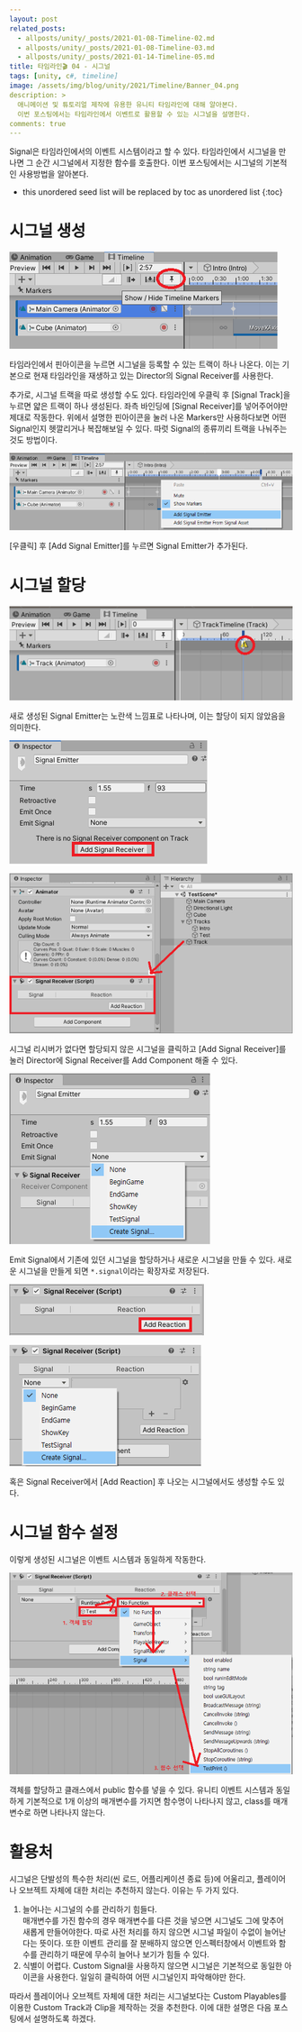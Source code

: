 ```yaml
---
layout: post
related_posts:
  - allposts/unity/_posts/2021-01-08-Timeline-02.md
  - allposts/unity/_posts/2021-01-08-Timeline-03.md
  - allposts/unity/_posts/2021-01-14-Timeline-05.md
title: 타임라인🎬 04 - 시그널
tags: [unity, c#, timeline]
image: /assets/img/blog/unity/2021/Timeline/Banner_04.png
description: >
  애니메이션 및 튜토리얼 제작에 유용한 유니티 타임라인에 대해 알아본다.  
  이번 포스팅에서는 타임라인에서 이벤트로 활용할 수 있는 시그널을 설명한다.
comments: true
---
```


Signal은 타임라인에서의 이벤트 시스템이라고 할 수 있다. 타임라인에서 시그널을 만나면 그 순간 시그널에서 지정한 함수를 호출한다. 이번 포스팅에서는 시그널의 기본적인 사용방법을 알아본다.

* this unordered seed list will be replaced by toc as unordered list
{:toc}

# 시그널 생성

![01](/assets/img/blog/unity/2021/Timeline/04_Signal/01.png)

타임라인에서 핀아이콘을 누르면 시그널을 등록할 수 있는 트랙이 하나 나온다. 이는 기본으로 현재 타임라인을 재생하고 있는 Director의 Signal Receiver를 사용한다.

추가로, 시그널 트랙을 따로 생성할 수도 있다. 타임라인에 우클릭 후 [Signal Track]을 누르면 얇은 트랙이 하나 생성된다. 좌측 바인딩에 [Signal Receiver]를 넣어주어야만 제대로 작동한다. 위에서 설명한 핀아이콘을 눌러 나온 Markers만 사용하다보면 어떤 Signal인지 헷깔리거나 복잡해보일 수 있다. 따럿 Signal의 종류끼리 트랙을 나눠주는 것도 방법이다.

![02](/assets/img/blog/unity/2021/Timeline/04_Signal/02.png)

[우클릭] 후 [Add Signal Emitter]를 누르면 Signal Emitter가 추가된다. 


# 시그널 할당

![03](/assets/img/blog/unity/2021/Timeline/04_Signal/03.png)

새로 생성된 Signal Emitter는 노란색 느낌표로 나타나며, 이는 할당이 되지 않았음을 의미한다.  

![04](/assets/img/blog/unity/2021/Timeline/04_Signal/04.png)

![05](/assets/img/blog/unity/2021/Timeline/04_Signal/05.png)

시그널 리시버가 없다면 할당되지 않은 시그널을 클릭하고 [Add Signal Receiver]를 눌러 Director에 Signal Receiver를 Add Component 해줄 수 있다.

![06](/assets/img/blog/unity/2021/Timeline/04_Signal/06.png)

Emit Signal에서 기존에 있던 시그널을 할당하거나 새로운 시그널을 만들 수 있다. 새로운 시그널을 만들게 되면 `*.signal`이라는 확장자로 저장된다.

![07](/assets/img/blog/unity/2021/Timeline/04_Signal/07.png)

![08](/assets/img/blog/unity/2021/Timeline/04_Signal/08.png)

혹은 Signal Receiver에서 [Add Reaction] 후 나오는 시그널에서도 생성할 수도 있다.

# 시그널 함수 설정

이렇게 생성된 시그널은 이벤트 시스템과 동일하게 작동한다.

![09](/assets/img/blog/unity/2021/Timeline/04_Signal/09.png)

객체를 할당하고 클래스에서 public 함수를 넣을 수 있다. 유니티 이벤트 시스템과 동일하게 기본적으로 1개 이상의 매개변수를 가지면 함수명이 나타나지 않고, class를 매개변수로 하면 나타나지 않는다.

# 활용처

시그널은 단발성의 특수한 처리(씬 로드, 어플리케이션 종료 등)에 어울리고, 플레이어나 오브젝트 자체에 대한 처리는 추천하지 않는다. 이유는 두 가지 있다.

1. 늘어나는 시그널의 수를 관리하기 힘들다.  
	매개변수를 가진 함수의 경우 매개변수를 다른 것을 넣으면 시그널도 그에 맞추어 새롭게 만들어야한다. 따로 사전 처리를 하지 않으면 시그널 파일이 수없이 늘어난다는 뜻이다. 또한 이벤트 관리를 잘 분배하지 않으면 인스펙터창에서 이벤트와 함수를 관리하기 때문에 무수히 늘어나 보기가 힘들 수 있다.
2. 식별이 어렵다.
	Custom Signal을 사용하지 않으면 시그널은 기본적으로 동일한 아이콘을 사용한다. 일일히 클릭하여 어떤 시그널인지 파악해야만 한다.

따라서 플레이어나 오브젝트 자체에 대한 처리는 시그널보다는 Custom Playables를 이용한 Custom Track과 Clip을 제작하는 것을 추천한다. 이에 대한 설명은 다음 포스팅에서 설명하도록 하겠다.


